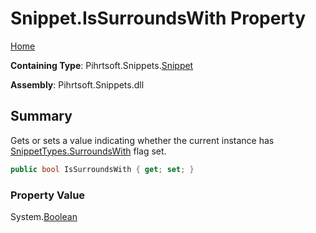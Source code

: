 # Snippet\.IsSurroundsWith Property

[Home](../../../../README.md)

**Containing Type**: Pihrtsoft\.Snippets\.[Snippet](../README.md)

**Assembly**: Pihrtsoft\.Snippets\.dll

## Summary

Gets or sets a value indicating whether the current instance has [SnippetTypes.SurroundsWith](../../SnippetTypes/SurroundsWith/README.md) flag set\.

```csharp
public bool IsSurroundsWith { get; set; }
```

### Property Value

System\.[Boolean](https://docs.microsoft.com/en-us/dotnet/api/system.boolean)

